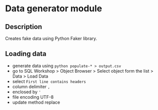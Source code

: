 # Data generator module

## Description

Creates fake data using Python Faker library.

## Loading data

- generate data using `python populate-* > output.csv`
- go to SQL Workshop > Object Browser > Select object form the list > Data > Load Data
- select `First line contains headers`
- column delimiter `,`
- enclosed by `'`
- file encoding UTF-8
- update method replace
